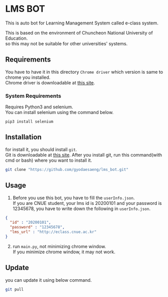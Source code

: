 # LMS BOT

This is auto bot for Learning Management System called e-class system.

This is based on the environment of Chuncheon National University of Education.  
so this may not be suitable for other universities' systems.

## Requirements

You have to have it in this directory `Chrome driver` which version is same to chrome you installed.  
Chrome driver is downloadable at [this site](https://chromedriver.chromium.org/downloads).

### System Requirements

Requires Python3 and selenium.  
You can install selenium using the command below.
```
pip3 install selenium
```

## Installation

for install it, you should install `git`.  
Git is downloadable at [this site](https://git-scm.com/downloads).
After you install git, run this command(with cmd or bash) where you want to install it. 
```bash
git clone "https://github.com/gyodaesaeng/lms_bot.git"
```

## Usage

1. Before you use this bot, you have to fill the `userInfo.json`.  
If you are CNUE student, your lms id is 20200101 and your password is 12345678, you have to write down the following in `userInfo.json`.
```json
{
  "id" : "20200101",
  "password" : "12345678",
  "lms_url" : "http://eclass.cnue.ac.kr"
}
```

2. run `main.py`, not minimizing chrome window.  
   If you minimize chrome window, it may not work.
   
## Update

you can update it using below command.
```bash
git pull
```